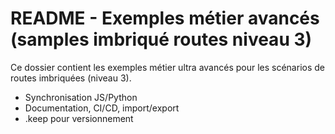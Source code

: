 # README - Exemples métier avancés (samples imbriqué routes niveau 3)

Ce dossier contient les exemples métier ultra avancés pour les scénarios de routes imbriquées (niveau 3).

- Synchronisation JS/Python
- Documentation, CI/CD, import/export
- .keep pour versionnement

